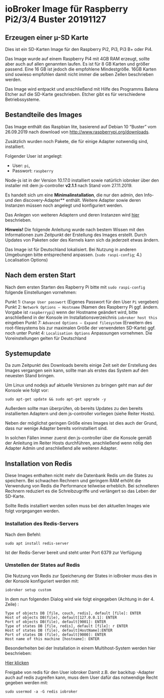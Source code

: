 # ioBroker Image für Raspberry Pi2/3/4 Buster 20191127

## Erzeugen einer µ-SD Karte
Dies ist ein SD-Karten Image für den Raspberry Pi2, Pi3, Pi3 B+ oder Pi4. 

Das Image wurde auf einem Raspberry Pi4 mit 4GB RAM erzeugt, sollte aber 
auch auf allen genannten laufen. Es ist für 8 GB Karten und größer passend. Eine 16 GB ist jedoch die empfohlene Mindestgröße. 
16GB Karten sind sowieso empfohlen damit nicht immer die selben Zellen beschrieben werden.

Das Image wird entpackt und anschließend mit Hilfe des Programms Balena Etcher auf die SD-Karte geschrieben. Etcher gibt es für verschiedene Betriebssysteme.

## Bestandteile des Images
Das Image enthält das Raspbian lite, basierend auf Debian 10 “Buster” vom 26.09.2019 nach download von http://www.raspberrypi.org/downloads.

Zusätzlich wurden noch Pakete, die für  einige Adapter notwendig sind, installiert.

Folgender User ist angelegt:

* User: `pi`,
* Passwort: `raspberry`

Node-js ist in der Version 10.17.0 installiert sowie natürlich iobroker über den installer mit dem js-controller **v2.1.1** nach Stand vom 27.11.2019.

Es handelt sich um eine **Minimalinstallation**, die nur den admin, den Info- und den discovery-Adapter** enthält. 
Weitere Adapter sowie deren Instanzen müssen noch angelegt und konfiguriert werden.

Das Anlegen  von weiteren Adaptern und deren Instanzen wird [hier](/tutorial/adapter.md) beschrieben.

**Hinweis!**
Die folgende Anleitung wurde nach bestem Wissen mit den Informationen zum Zeitpunkt der Erstellung des Images erstellt. Durch Updates von Paketen oder des 
Kernels kann sich da jederzeit etwas ändern.

Das Image ist für Deutschland lokalisiert. Bei Nutzung in anderen Umgebungen bitte entsprechend anpassen. (`sudo raspi-config`; 4.) Localisation Options)
 

## Nach dem ersten Start
Nach dem ersten Starten des Rapberry Pi bitte mit `sudo raspi-config` folgende Einstellungen vornehmen:

Punkt 1: `Change User passwort` (Eigenes Passwort für den User `Pi` vergeben)
Punkt 2: `Network Options – Hostname` (Namen des Raspberry Pi ggf. ändern. Vorgabe ist `raspberrypi`)
wenn der Hostname geändert wird, bitte anschließend in der Konsole im Installationsverzeichnis `iobroker host this` eingeben
Punkt 7: `Advanced Options – Expand filesystem` (Erweitern des root-filesystems bis zur maximalen Größe der verwendeten SD-Karte)
ggf. noch unter Punkt 4: `Localisation Options` Anpassungen vornehmen. Die Voreinstellungen gelten für Deutschland
 

 

## Systemupdate
Da zum Zeitpunkt des Downloads bereits einige Zeit seit der Erstellung des Images vergangen sein kann, sollte man als erstes das System auf den neuesten Stand bringen.

Um Linux und nodejs auf aktuelle Versionen zu bringen geht man auf der Konsole wie folgt vor:

```sudo apt-get update && sudo apt-get upgrade -y```

Außerdem sollte man überprüfen, ob bereits Updates zu den bereits installierten Adaptern und dem js-controller vorliegen (siehe Reiter Hosts).

Neben der möglichst geringen Größe eines Images ist dies auch der Grund, dass nur wenige Adapter bereits vorinstalliert sind.

In solchen Fällen immer zuerst den js-controller über die Konsole gemäß der Anleitung im Reiter Hosts durchführen, anschließend wenn nötig den Adapter Admin und anschließend alle weiteren Adapter.


## Installation von Redis
Diese Images enthalten nicht mehr die Datenbank Redis um die States zu speichern. Bei schwachen Rechnern und geringem RAM erhöht die Verwendung von Redis 
die Performance teilweise erheblich. Bei schnelleren Rechnern reduziert es die Schreibzugriffe und verlängert so das Leben der SD-Karte.

Sollte Redis installiert werden sollen muss bei den aktuellen Images wie folgt vorgegangen werden.

### Installation des Redis-Servers
Nach dem Befehl:

`sudo apt install redis-server`

Ist der Redis-Server bereit und steht unter Port 6379 zur Verfügung

### Umstellen der States auf Redis
Die Nutzung von Redis zur Speicherung der States in ioBroker muss dies in der Konsole konfiguriert werden mit:

`iobroker setup custom`

In dem nun folgenden Dialog wird wie folgt eingegeben (Achtung in der 4. Zeile) :

```
Type of objects DB [file, couch, redis], default [file]: ENTER
Host of objects DB(file), default[127.0.0.1]: ENTER
Port of objects DB(file), default[9001]: ENTER
Type of states DB [file, redis], default [file]: r ENTER
Host of states DB (file), default[HostName]:ENTER
Port of states DB (file), default[9000]: ENTER
Host name of this machine [hostname]: ENTER
```
 
Besonderheiten bei der Installation in einem Multihost-System werden hier beschrieben:

[Hier klicken](config/multihost.md)

Freigabe von redis für den User iobroker
Damit z.B. der backitup -Adapter auch auf redis zugreifen kann, muss dem User dafür das notwendige Recht gegeben werden mit:

`sudo usermod -a -G redis iobroker`